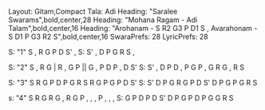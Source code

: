 Layout: Gitam,Compact
Tala: Adi
Heading: "Saralee Swarams",bold,center,28
Heading: "Mohana Ragam - Adi Talam",bold,center,16
Heading: "Arohanam - S R2 G3 P D1 S	,    Avarahonam -  S D1 P G3 R2 S",bold,center,16
SwaraPrefs: 28
LyricPrefs: 28

S: "1"  S , R  G  P D S' ,
S: S' ,  D P G R S ,


S: "2"  S , R  G  | R , G P || G , P D P , D S'
S:      S' ,  D P D , P G P , G R G , R S 


S: "3"   S  R  G  P D  P  G  R S  R  G  P G  P  D  S' 
S:  S'  D  P  G R  G  P  D S'  D  P  G P  G  R  S  


s: "4" S R G R  G , R G   P , , ,  P , , ,
S: G P D P  D S' D P   G P D P  G G R S
